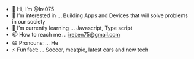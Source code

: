 - 👋 Hi, I’m @Ire075
- 👀 I’m interested in ... Building Apps and Devices that will solve problems in our society
- 🌱 I’m currently learning ... Javascript, Type script
- 📫 How to reach me ... ireben75@gmail.com
- 😄 Pronouns: ... He
- ⚡ Fun fact: ... Soccer, meatpie, latest cars and new tech

<!---
Ire075/Ire075 is a ✨ special ✨ repository because its `README.md` (this file) appears on your GitHub profile.
You can click the Preview link to take a look at your changes.
--->
